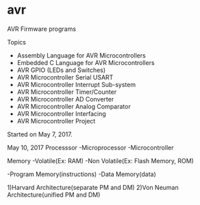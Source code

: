 # avr
AVR Firmware programs

Topics
* Assembly Language for AVR Microcontrollers
* Embedded C Language for AVR Microcontrollers
* AVR GPIO (LEDs and Switches)
* AVR Microcontroller Serial USART
* AVR Microcontroller Interrupt Sub-system
* AVR Microcontroller Timer/Counter
* AVR Microcontroller AD Converter
* AVR Microcontroller Analog Comparator
* AVR Microcontroller Interfacing
* AVR Microcontroller Project

Started on May 7, 2017.

May 10, 2017
Processsor
-Microprocessor
-Microcontroller

Memory
-Volatile(Ex: RAM) -Non Volatile(Ex: Flash Memory, ROM)

-Program Memory(instructions)
-Data Memory(data)

1)Harvard Architecture(separate PM and DM)
2)Von Neuman Architecture(unified PM and DM)
